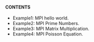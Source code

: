 #### CONTENTS
    
   * Example1: MPI hello world.
   * Example2: MPI Prime Numbers.
   * Example3: MPI Matrix Multiplication.
   * Example4: MPI Poisson Equation.
